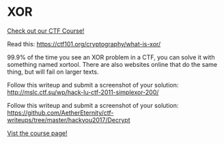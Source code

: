 # XOR

[Check out our CTF Course!](https://academy.hoppersroppers.org/mod/page/view.php?id=620)

Read this: <https://ctf101.org/cryptography/what-is-xor/>

99.9% of the time you see an XOR problem in a CTF, you can solve it with something named xortool. There are also websites online that do the same thing, but will fail on larger texts.
				
Follow this writeup and submit a screenshot of your solution: <http://mslc.ctf.su/wp/hack-lu-ctf-2011-simplexor-200/>

Follow this writeup and submit a screenshot of your solution: <https://github.com/AetherEternity/ctf-writeups/tree/master/hackyou2017/Decrypt>	

					
[Vist the course page!](https://academy.hoppersroppers.org/mod/page/view.php?id=620)
